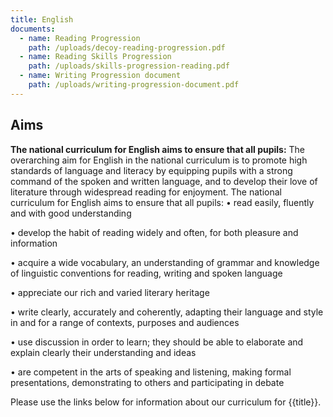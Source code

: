 ```yaml
---
title: English
documents:
  - name: Reading Progression
    path: /uploads/decoy-reading-progression.pdf
  - name: Reading Skills Progression
    path: /uploads/skills-progression-reading.pdf
  - name: Writing Progression document
    path: /uploads/writing-progression-document.pdf
---
```

## Aims

**The national curriculum for English aims to ensure that all pupils:** 
The overarching aim for English in the national curriculum is to promote high standards of language and literacy by equipping pupils with a strong command of the spoken and written language, and to develop their love of literature through widespread reading for enjoyment. The national curriculum for English aims to ensure that all pupils:
•	read easily, fluently and with good understanding

•	develop the habit of reading widely and often, for both pleasure and information

•	acquire a wide vocabulary, an understanding of grammar and knowledge of linguistic conventions for reading, writing and spoken language

•	appreciate our rich and varied literary heritage

•	write clearly, accurately and coherently, adapting their language and style in and for a range of contexts, purposes and audiences

•	use discussion in order to learn; they should be able to elaborate and explain clearly their understanding and ideas

•	are competent in the arts of speaking and listening, making formal presentations, demonstrating to others and participating in debate

Please use the links below for information about our curriculum for {{title}}.